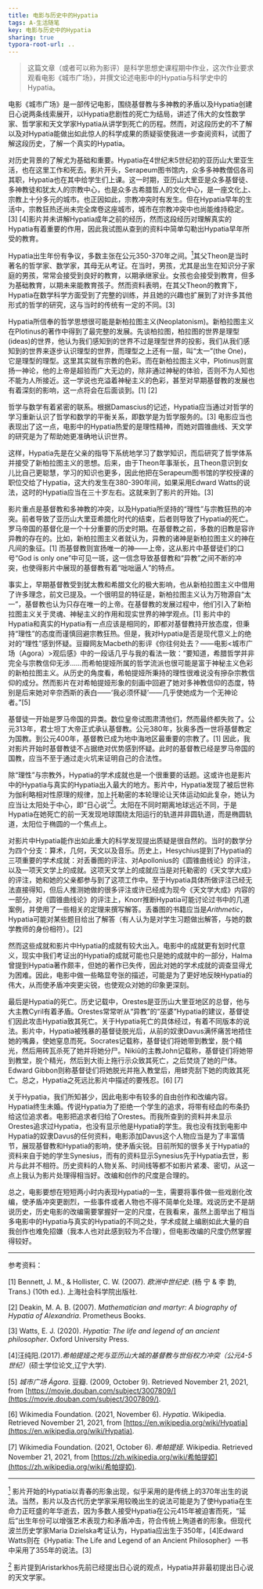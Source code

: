 ```yaml
---
title: 电影与历史中的Hypatia
tags: A-生活随笔
key: 电影与历史中的Hypatia
sharing: true
typora-root-url: ..
---
```


> 这篇文章（或者可以称为影评）是科学思想史课程期中作业，这次作业要求观看电影《城市广场》，并撰文论述电影中的Hypatia与科学史中的Hypatia。

<!--more-->

电影《城市广场》是一部传记电影，围绕基督教与多神教的矛盾以及Hypatia创建日心说两条线索展开，以Hypatia悲剧性的死亡为结局，讲述了伟大的女性数学家、哲学家和天文学家Hypatia从讲学到死亡的历程。然而，对这段历史的不了解以及对Hypatia能做出如此惊人的科学成果的质疑驱使我进一步查阅资料，试图了解这段历史，了解一个真实的Hypatia。

对历史背景的了解尤为基础和重要。Hypatia在4世纪末5世纪初的亚历山大里亚生活，也在这里工作和死去。影片开头，Serapeum图书馆内，众多多神教僧侣各司其职，Hypatia也在其中给学生们上课。这一时期，亚历山大里亚是众多基督徒、多神教徒和犹太人的宗教中心，也是众多古希腊哲人的文化中心，是一座文化上、宗教上十分多元的城市。也正因如此，宗教冲突时有发生。但在Hypatia早年的生活中，宗教狂热还尚未完全席卷这座城市，城市在宗教冲突中也尚能维持稳定。[3] [4]影片并未讲解Hypatia成年之前的经历，然而这段经历对理解真实的Hypatia有着重要的作用，因此我试图从查到的资料中简单勾勒出Hypatia早年所受的教育。

Hypatia出生年份有争议，多数主张在公元350-370年之间。[<sup>1</sup>](#_ftn1)其父Theon是当时著名的哲学家、数学家，其母无从考证。在当时，男孩，尤其是出生在知识分子家庭的男孩，常常会接受到良好的教育，以期承继家业。女孩也会接受到教育，但多为基础教育，以期未来能教育孩子。然而资料表明，在其父Theon的教育下，Hypatia在数学科学方面受到了完整的训练，并且她的兴趣也扩展到了对许多其他形式的哲学的研究，这与当时的传统有一定的不同。[3]

Hypatia所信奉的哲学思想很可能是新柏拉图主义(Neoplatonism)。新柏拉图主义在Plotinus的著作中得到了最完整的发展。先谈柏拉图，柏拉图的世界是理型(ideas)的世界，他认为我们感知到的世界不过是理型世界的投影，我们从我们感知到的世界来逐步认识理型的世界，而理型之上还有一层，叫“太一”(the One)，它是理型的理型。这里其实就有宗教的色彩。而在新柏拉图主义中，Plotinus则宣扬一神论，他的上帝是超验而广大无边的，除非通过神秘的体验，否则不为人知也不能为人所接近。这一学说也充溢着神秘主义的色彩，甚至对早期基督教的发展也有着深刻的影响，这一点将会在后面谈到。[1] [2]

哲学与数学有着紧密的联系。根据Damascius的记述，Hypatia应当通过对哲学的学习重新认识了哲学和数学的平衡关系，即数学是为哲学服务的。[3] 电影应当也表现出了这一点，电影中的Hypatia热爱的是理性精神，而她对圆锥曲线、天文学的研究是为了帮助她更准确地认识世界。

这样，Hypatia先是在父亲的指导下系统地学习了数学知识，而后研究了哲学体系并接受了新柏拉图主义的思想。后来，由于Theon年事渐长，且Theon意识到女儿比自己更聪慧，学习的知识也更多，因此他把在Serapeum图书馆的学校授课的职位交给了Hypatia，这大约发生在380-390年间，如果采用Edward Watts的说法，这时的Hypatia应当在三十岁左右。这就来到了影片的开始。[3]

影片重点是基督教和多神教的冲突，以及Hypatia所坚持的“理性”与宗教狂热的冲突。前者导致了亚历山大里亚希腊化时代的结束，后者则导致了Hypatia的死亡。罗马帝国的基督化是一个十分重要的历史时期。在基督教之前，多数的旧教是容许异教的存在的。比如，新柏拉图主义者就认为，异教的诸神是新柏拉图主义的神在凡间的象征。[1] 而基督教则宣扬唯一的神——上帝，这从影片中基督徒们的口号“God is only one”中可见一斑，这一信念导致基督教和“异教”之间不断的冲突，也使得影片中展现的基督教有着“咄咄逼人”的特点。

事实上，早期基督教受到犹太教和希腊文化的极大影响，也从新柏拉图主义中借用了许多理念，前文已提及。一个很明显的特征是，新柏拉图主义认为万物源自“太一”，基督教也认为只存在唯一的上帝。在基督教的发展过程中，他们引入了新柏拉图主义关于灵魂、神秘主义的作用和现实世界的神学观点。[1] 影片中的Hypatia和真实的Hypatia有一点应该是相同的，即都对基督教持开放态度，但秉持“理性”的态度而谨慎回避宗教狂热。但是，我对Hypatia是否是现代意义上的绝对的“理性”感到怀疑。豆瓣网友Macbeth的影评《你往何处去？——电影<城市广场（Agora）>观后感》中的一段话几乎与我的看法一致：“要知道，希腊哲学并非完全与宗教信仰无涉……而希帕提娅所属的哲学流派也很可能是富于神秘主义色彩的新柏拉图主义。从历史的角度看，希帕提娅所秉持的理性很难说没有摻杂宗教信仰的成分。然而影片在对希帕提娅形象的刻画中回避了她对多神教信仰的态度，特别是后来她对辛奈西斯的表白——‘我必须怀疑’——几乎使她成为一个无神论者。”[5]

基督徒一开始是罗马帝国的异类。数位皇帝试图肃清他们，然而最终都失败了。公元313年，君士坦丁大帝正式承认基督教。公元380年，狄奥多西一世将基督教定为国教。到公元400年，基督教已成为地中海地区最重要的宗教了。[1] 因此，我对影片开始时基督教徒不占据绝对优势感到怀疑。此时的基督教已经是罗马帝国的国教，应当不至于通过走火坑来证明自己的合法性。

除“理性”与宗教外，Hypatia的学术成就也是一个很重要的话题。这或许也是影片中的Hypatia与真实的Hypatia出入最大的地方。影片中，Hypatia发现了被后世称为伽利略相对性原理的规律，加上托勒密的本轮理论让天体运动如此复杂，她认为应当让太阳处于中心，即“日心说”[<sup>2</sup>](#_ftn2)。太阳在不同时期离地球远近不同，于是Hypatia在她死亡的前一天发现地球围绕太阳运行的轨道并非圆轨道，而是椭圆轨道，太阳位于椭圆的一个焦点上。

对影片中Hypatia能作出如此重大的科学发现提出质疑是很自然的。当时的数学分为四个分支：算术，几何，天文以及音乐。历史上，Hesychius提到了Hypatia的三项重要的学术成就：对丢番图的评注、对Apollonius的《圆锥曲线论》的评注，以及一项天文学上的成就。这项天文学上的成就应当是对托勒密的《天文学大成》的评注，她和她的父亲都参与到了这项工作中。至于Hypatia具体所做评注已经无法直接得知，但后人推测她做的很多评注或许已经成为现今《天文学大成》内容的一部分。对《圆锥曲线论》的评注上，Knorr推断Hypatia可能讨论过书中的几道案例，并使用了一些相关的定理来撰写解答。丢番图的书籍应当是*Arithmetic*，Hypatia可能对某些题目给出了解答（有人认为是对学生习题做出解答，与她的数学教师的身份相符）。[2]

然而这些成就和影片中Hypatia的成就有较大出入。电影中的成就更有划时代意义，现实中我们考证出的Hypatia的成就可能也只是她的成就中的一部分，Halma曾提到Hypatia著作颇丰，但她的著作已失传，因此对她的学术成就的调查显得尤为困难。因此，电影中做一些略显夸张的描述，可能是为了更好地反映Hypatia的伟大，从而使矛盾冲突更尖锐，也使观众对她的印象更深刻。

最后是Hypatia的死亡。历史记载中，Orestes是亚历山大里亚地区的总督，他与大主教Cyril有着矛盾。Orestes常常听从“异教”的“巫婆”Hypatia的建议，基督徒们因此攻击Hypatia致其死亡。关于Hypatia死亡的具体经过，有着不同版本的说法。影片中，Hypatia被残暴的基督徒脱光后，从前的奴隶Davus满怀痛苦地捂住她的嘴鼻，使她窒息而死。Socrates记载称，基督徒们将她带到教堂，脱个精光，然后用砖瓦杀死了她并将她分尸。Nikiû的主教John记载称，基督徒们将她带到教堂，脱个精光，然后到大街上拖行示众致其死亡，之后焚烧了她的尸体。Edward Gibbon则称基督徒们将她脱光并拖入教堂后，用蚌壳刮下她的肉致其死亡。总之，Hypatia之死远比影片中描述的要残忍。[6] [7]

关于Hypatia，我们所知甚少，因此电影中有较多的自由创作和改编内容。Hypatia终生未婚。传说Hypatia为了拒绝一个学生的追求，将带有经血的布条扔给这位追求者。电影把追求者归给了Orestes。而我所查到的资料并未显示Orestes追求过Hypatia，也没有显示他是Hypatia的学生。我也没有找到电影中Hypatia的奴隶Davus的任何资料，电影添加Davus这个人物应当是为了丰富情节，展现基督教和Hypatia的影响，使矛盾尖锐。目前所知的很多关于Hypatia的资料来自于她的学生Synesius，而有的资料显示Synesius先于Hypatia去世，影片与此并不相符。历史资料的人物关系、时间线等都不如影片紧凑、密切，从这一点上我认为影片处理得相当好。改编和创作的尺度是合理的。

总之，电影要想在短短两小时内表现Hypatia的一生，需要将事件做一些戏剧化改编，使矛盾冲突更剧烈，一些事件或者人物也不得不简单化处理。戏说历史不是胡说历史，历史电影的改编需要掌握好一定的尺度，在我看来，虽然上面举出了相当多电影中的Hypatia与真实的Hypatia的不同之处，学术成就上编剧如此大量的自我创作也难免招嫌（我本人也对此感到较为不合理），但电影改编的尺度仍然掌握得较好。

---

参考资料：

[1] Bennett, J. M., & Hollister, C. W. (2007). *欧洲中世纪史*. (杨 宁 & 李 韵, Trans.) (10th ed.). 上海社会科学院出版社. 

[2] Deakin, M. A. B. (2007). *Mathematician and martyr: A biography of Hypatia of Alexandria*. Prometheus Books. 

[3] Watts, E. J. (2020). *Hypatia: The life and legend of an ancient philosopher*. Oxford University Press. 

[4]汪纯阳.(2017).*希帕提娅之死与亚历山大城的基督教与世俗权力冲突（公元4-5世纪）*(硕士学位论文,辽宁大学).

[5] *城市广场* *Ágora*. 豆瓣. (2009, October 9). Retrieved November 21, 2021, from [https://movie.douban.com/subject/3007809/](https://movie.douban.com/subject/3007809/). 

[6] Wikimedia Foundation. (2021, November 6). *Hypatia*. Wikipedia. Retrieved November 21, 2021, from [https://en.wikipedia.org/wiki/Hypatia](https://en.wikipedia.org/wiki/Hypatia). 

[7] Wikimedia Foundation. (2021, October 6). *希帕提娅*. Wikipedia. Retrieved November 21, 2021, from [https://zh.wikipedia.org/wiki/希帕提婭](https://zh.wikipedia.org/wiki/希帕提婭). 

 



------

[<sup>1</sup>](#_ftnref1) 影片开始的Hypatia以青春的形象出现，似乎采用的是传统上的370年出生的说法。当然，影片以及古代历史学家采用较晚出生的说法可能是为了使Hypatia在生命力正旺盛的年华逝去，因为多数人接受Hypatia在公元415年被迫害而死，“延后”出生年份可以增强艺术表现力和矛盾冲击，符合传统上殉道者的形象。但现代波兰历史学家Maria Dzielska考证认为，Hypatia应出生于350年，[4]Edward Watts则在《Hypatia: The Life and Legend of an Ancient Philosopher》一书中采用了355年的说法。[3]

[<sup>2</sup>](#_ftnref2) 影片提到Aristarkhos先前已经提出日心说的观点，Hypatia并非最初提出日心说的天文学家。